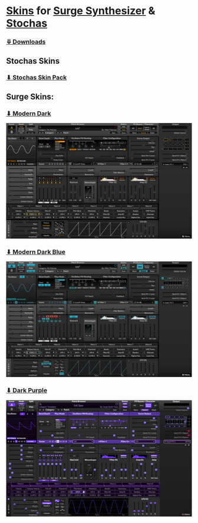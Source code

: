# [Skins](https://surge-synthesizer.github.io/skin-library) for [Surge Synthesizer](https://surge-synthesizer.github.io/) & [Stochas](https://stochas.org/)

### **[&#10507; Downloads](https://github.com/mthierman/surge-skins/releases/tag/skins)**

## Stochas Skins

### [&#11015; Stochas Skin Pack](https://github.com/mthierman/surge-skins/releases/download/skins/stochas-skins.zip)

## Surge Skins:

### [&#11015; Modern Dark](https://github.com/mthierman/surge-skins/releases/download/skins/modern-dark.zip)
![Modern Dark](/screenshots/modern-dark.png)

### [&#11015; Modern Dark Blue](https://github.com/mthierman/surge-skins/releases/download/skins/modern-dark-blue.zip)
![Modern Dark Blue](/screenshots/modern-dark-blue.png)

### [&#11015; Dark Purple](https://github.com/mthierman/surge-skins/releases/download/skins/dark-purple.zip)
![Dark Purple](/screenshots/dark-purple.png)

